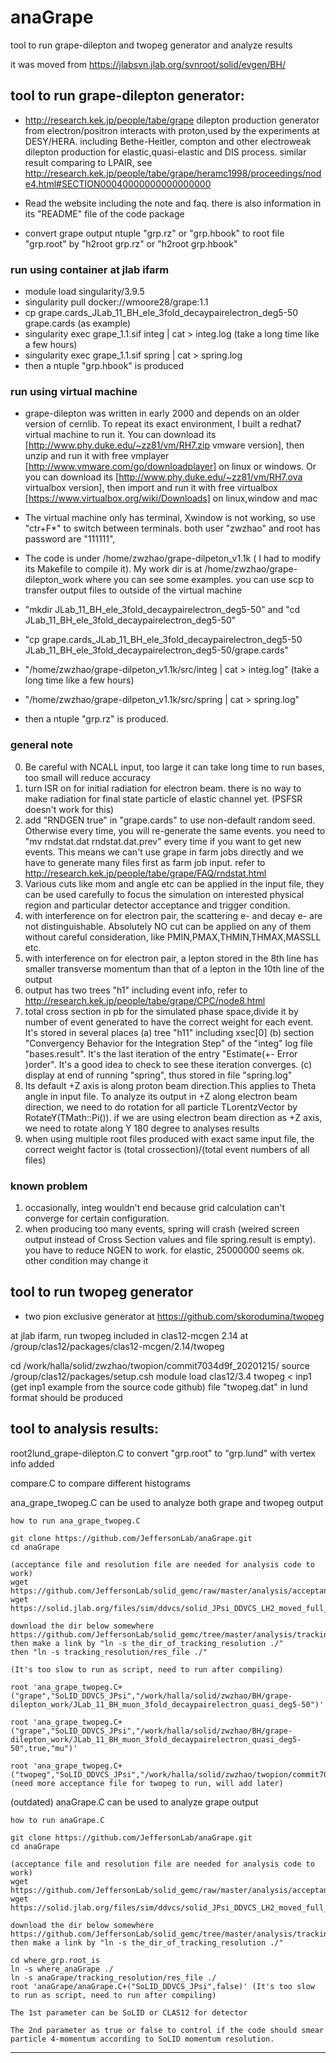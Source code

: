 # anaGrape
tool to run grape-dilepton and twopeg generator and analyze results

it was moved from https://jlabsvn.jlab.org/svnroot/solid/evgen/BH/

## tool to run grape-dilepton generator:

* http://research.kek.jp/people/tabe/grape 
dilepton production generator from electron/positron interacts with proton,used by the experiments at DESY/HERA. 
including Bethe-Heitler, compton and other electroweak dilepton production for elastic,quasi-elastic and DIS process.
similar result comparing to LPAIR, see http://research.kek.jp/people/tabe/grape/heramc1998/proceedings/node4.html#SECTION00040000000000000000

* Read the website including the note and faq. there is also information in its "README" file of the code package

* convert grape output ntuple "grp.rz" or "grp.hbook" to root file "grp.root" by "h2root grp.rz" or "h2root grp.hbook"

### run using container at jlab ifarm

* module load singularity/3.9.5
* singularity pull docker://wmoore28/grape:1.1
* cp grape.cards_JLab_11_BH_ele_3fold_decaypairelectron_deg5-50 grape.cards (as example)
* singularity exec grape_1.1.sif integ | cat > integ.log   (take a long time like a few hours)
* singularity exec grape_1.1.sif spring | cat  > spring.log
* then a ntuple "grp.hbook" is produced

### run using virtual machine 

* grape-dilepton was written in early 2000 and depends on an older version of cernlib. To repeat its exact environment, I built a redhat7 virtual machine to run it. You can download its [http://www.phy.duke.edu/~zz81/vm/RH7.zip vmware version], then unzip and run it with free vmplayer [http://www.vmware.com/go/downloadplayer] on linux or windows. Or you can download its [http://www.phy.duke.edu/~zz81/vm/RH7.ova virtualbox version], then import and run it with free virtualbox [https://www.virtualbox.org/wiki/Downloads] on linux,window and mac
* The virtual machine only has terminal, Xwindow is not working, so use "ctr+F*" to switch between terminals. both user "zwzhao" and root has password are "111111", 
* The code is under /home/zwzhao/grape-dilpeton_v1.1k ( I had to modify its Makefile to compile it). My work dir is at /home/zwzhao/grape-dilepton_work where you can see some examples. you can use scp to transfer output files to outside of the virtual machine

* "mkdir JLab_11_BH_ele_3fold_decaypairelectron_deg5-50" and "cd JLab_11_BH_ele_3fold_decaypairelectron_deg5-50"
* "cp grape.cards_JLab_11_BH_ele_3fold_decaypairelectron_deg5-50 JLab_11_BH_ele_3fold_decaypairelectron_deg5-50/grape.cards"
* "/home/zwzhao/grape-dilpeton_v1.1k/src/integ | cat > integ.log" (take a long time like a few hours)
* "/home/zwzhao/grape-dilpeton_v1.1k/src/spring | cat > spring.log"
* then a ntuple "grp.rz" is produced. 

### general note 

0. Be careful with NCALL input, too large it can take long time to run bases, too small will reduce accuracy
1. turn ISR on for initial radiation for electron beam. there is no way to make radiation for final state particle of elastic channel yet. (PSFSR doesn't work for this)
2. add "RNDGEN true" in "grape.cards" to use non-default random seed. Otherwise every time, you will re-generate the same events. you need to "mv rndstat.dat rndstat.dat.prev" every time if you want to get new events. This means we can't use grape in farm jobs directly and we have to generate many files first as farm job input. refer to http://research.kek.jp/people/tabe/grape/FAQ/rndstat.html
3. Various cuts like mom and angle etc can be applied in the input file, they can be used carefully to focus the simulation on interested physical region and particular detector acceptance and trigger condition.
4. with interference on for electron pair, the scattering e- and decay e- are not distinguishable. Absolutely NO cut can be applied on any of them without careful consideration, like PMIN,PMAX,THMIN,THMAX,MASSLL etc.
5. with interference on for electron pair, a lepton stored in the 8th line has smaller transverse momentum than that of a lepton in the 10th line of the output
6. output has two trees "h1" including event info, refer to http://research.kek.jp/people/tabe/grape/CPC/node8.html
7. total cross section in pb for the simulated phase space,divide it by number of event generated to have the correct weight for each event. It's stored in several places
   (a) tree "h11" including xsec[0]
   (b) section "Convergency Behavior for the Integration Step" of the "integ" log file "bases.result". It's the last iteration of the entry "Estimate(+- Error )order". It's a good idea to check to see these iteration converges.
   (c) display at end of running "spring", thus stored in file "spring.log"
8. Its default +Z axis is along proton beam direction.This applies to Theta angle in input file. To analyze its output in +Z along electron beam direction, we need to do rotation for all particle TLorentzVector by RotateY(TMath::Pi()). if we are using electron beam direction as +Z axis, we need to rotate along Y 180 degree to analyses results
9. when using multiple root files produced with exact same input file, the correct weight factor is (total crossection)/(total event numbers of all files)

### known problem
1. occasionally, integ wouldn't end because grid calculation can't converge for certain configuration. 
2. when producing too many events, spring will crash (weired screen output instead of Cross Section values and file spring.result is empty). you have to reduce NGEN to work. for elastic, 25000000 seems ok. other condition may change it

## tool to run twopeg generator

* two pion exclusive generator at https://github.com/skorodumina/twopeg

at jlab ifarm, run twopeg included in clas12-mcgen 2.14 at /group/clas12/packages/clas12-mcgen/2.14/twopeg

cd /work/halla/solid/zwzhao/twopion/commit7034d9f_20201215/
source /group/clas12/packages/setup.csh
module load clas12/3.4
twopeg  < inp1   (get inp1 example from the source code github)
file "twopeg.dat" in lund format should be produced

## tool to analysis results:

root2lund_grape-dilepton.C to convert "grp.root" to "grp.lund" with vertex info added

compare.C to compare different histograms

ana_grape_twopeg.C can be used to analyze both grape and twopeg output

```
how to run ana_grape_twopeg.C

git clone https://github.com/JeffersonLab/anaGrape.git
cd anaGrape

(acceptance file and resolution file are needed for analysis code to work)
wget https://github.com/JeffersonLab/solid_gemc/raw/master/analysis/acceptance/result_JPsi/201501/acceptance_solid_JPsi_electron_target315_output.root
wget https://solid.jlab.org/files/sim/ddvcs/solid_JPsi_DDVCS_LH2_moved_full_even_mum_9e6_output_final.root

download the dir below somewhere
https://github.com/JeffersonLab/solid_gemc/tree/master/analysis/tracking_resolution
then make a link by "ln -s the_dir_of_tracking_resolution ./"
then "ln -s tracking_resolution/res_file ./"

(It's too slow to run as script, need to run after compiling)

root 'ana_grape_twopeg.C+("grape","SoLID_DDVCS_JPsi","/work/halla/solid/zwzhao/BH/grape-dilepton_work/JLab_11_BH_muon_3fold_decaypairelectron_quasi_deg5-50")'

root 'ana_grape_twopeg.C+("grape","SoLID_DDVCS_JPsi","/work/halla/solid/zwzhao/BH/grape-dilepton_work/JLab_11_BH_muon_3fold_decaypairelectron_quasi_deg5-50",true,"mu")'

root 'ana_grape_twopeg.C+("twopeg","SoLID_DDVCS_JPsi","/work/halla/solid/zwzhao/twopion/commit7034d9f_20201215/SoLID_JPsi_LH2_e_E11",false,"mu",3)'
(need more acceptance file for twopeg to run, will add later)

```

(outdated) anaGrape.C can be used to analyze grape output

```
how to run anaGrape.C

git clone https://github.com/JeffersonLab/anaGrape.git
cd anaGrape

(acceptance file and resolution file are needed for analysis code to work)
wget https://github.com/JeffersonLab/solid_gemc/raw/master/analysis/acceptance/result_JPsi/201501/acceptance_solid_JPsi_electron_target315_output.root
wget https://solid.jlab.org/files/sim/ddvcs/solid_JPsi_DDVCS_LH2_moved_full_even_mum_9e6_output_final.root

download the dir below somewhere
https://github.com/JeffersonLab/solid_gemc/tree/master/analysis/tracking_resolution
then make a link by "ln -s the_dir_of_tracking_resolution ./"

cd where_grp.root_is
ln -s where_anaGrape ./
ln -s anaGrape/tracking_resolution/res_file ./
root 'anaGrape/anaGrape.C+("SoLID_DDVCS_JPsi",false)' (It's too slow to run as script, need to run after compiling)

The 1st parameter can be SoLID or CLAS12 for detector

The 2nd parameter as true or false to control if the code should smear particle 4-momentum according to SoLID momentum resolution.
```

--------------------


